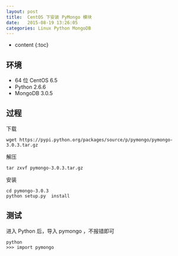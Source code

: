 ```yaml
---
layout: post
title:  CentOS 下安装 PyMongo 模块
date:   2015-08-19 13:26:05
categories: Linux Python MongoDB
---
```


* content
{:toc}

## 环境

* 64 位 CentOS 6.5
* Python 2.6.6
* MongoDB 3.0.5

## 过程

下载

	wget https://pypi.python.org/packages/source/p/pymongo/pymongo-3.0.3.tar.gz

解压

	tar zxvf pymongo-3.0.3.tar.gz

安装

	cd pymongo-3.0.3
	python setup.py  install

## 测试

进入 Python 后，导入 pymongo ，不报错即可

	python
	>>> import pymongo
